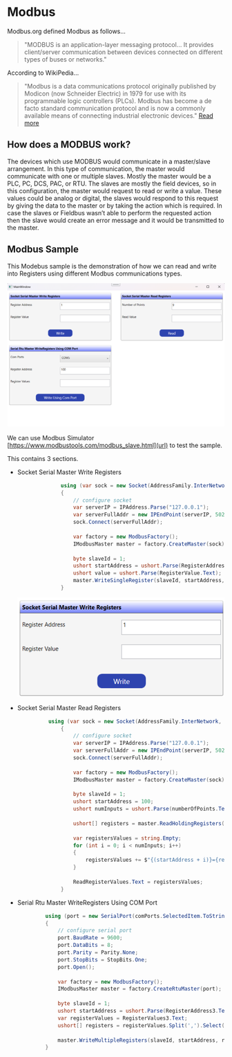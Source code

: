# Modbus
Modbus.org defined Modbus as follows...
> "MODBUS is an application-layer messaging protocol… It provides client/server communication between devices connected on different types of buses or networks."

According to WikiPedia...
> "Modbus is a data communications protocol originally published by Modicon (now Schneider Electric) in 1979 for use with its programmable logic controllers (PLCs). Modbus has become a de facto standard communication protocol and is now a commonly available means of connecting industrial electronic devices." [Read more](https://en.wikipedia.org/wiki/Modbus)

## How does a MODBUS work?
The devices which use MODBUS would communicate in a master/slave arrangement. In this type of communication, the master would communicate with one or multiple slaves. Mostly the master would be a PLC, PC, DCS, PAC, or RTU. The slaves are mostly the field devices, so in this configuration, the master would request to read or write a value. These values could be analog or digital, the slaves would respond to this request by giving the data to the master or by taking the action which is required. In case the slaves or Fieldbus wasn’t able to perform the requested action then the slave would create an error message and it would be transmitted to the master.

## Modbus Sample
This Modebus sample is the demonstration of how we can read and write into Registers using different Modbus communications types. 

![ModBus Sample Application UI](ModbusWPF/Docs/Images/ModbusSampleUI.png)

We can use Modbus Simulator [https://www.modbustools.com/modbus_slave.html](url) to test the sample.

This contains 3 sections. 

- Socket Serial Master Write Registers
  ```C#
                using (var sock = new Socket(AddressFamily.InterNetwork, SocketType.Stream, ProtocolType.Tcp))
                {
                    // configure socket
                    var serverIP = IPAddress.Parse("127.0.0.1");
                    var serverFullAddr = new IPEndPoint(serverIP, 502);
                    sock.Connect(serverFullAddr);

                    var factory = new ModbusFactory();
                    IModbusMaster master = factory.CreateMaster(sock);

                    byte slaveId = 1;
                    ushort startAddress = ushort.Parse(RegisterAddress.Text);
                    ushort value = ushort.Parse(RegisterValue.Text);
                    master.WriteSingleRegister(slaveId, startAddress, value);          
                }
  ```
 
  ![Screenshot](ModbusWPF/Docs/Images/SocketSerialMasterReadRegisters.png)
  
- Socket Serial Master Read Registers

  ```C#
            using (var sock = new Socket(AddressFamily.InterNetwork, SocketType.Stream, ProtocolType.Tcp))
                {
                    // configure socket
                    var serverIP = IPAddress.Parse("127.0.0.1");
                    var serverFullAddr = new IPEndPoint(serverIP, 502);
                    sock.Connect(serverFullAddr);

                    var factory = new ModbusFactory();
                    IModbusMaster master = factory.CreateMaster(sock);

                    byte slaveId = 1;
                    ushort startAddress = 100;
                    ushort numInputs = ushort.Parse(numberOfPoints.Text);

                    ushort[] registers = master.ReadHoldingRegisters(slaveId, startAddress, numInputs);

                    var registersValues = string.Empty;
                    for (int i = 0; i < numInputs; i++)
                    {
                        registersValues += $"{(startAddress + i)}={registers[i]},  ";
                    }

                    ReadRegisterValues.Text = registersValues;
                }
  ```

- Serial Rtu Master WriteRegisters Using COM Port

   ```C#
            using (port = new SerialPort(comPorts.SelectedItem.ToString()))
            {
                // configure serial port
                port.BaudRate = 9600;
                port.DataBits = 8;
                port.Parity = Parity.None;
                port.StopBits = StopBits.One;
                port.Open();

                var factory = new ModbusFactory();
                IModbusMaster master = factory.CreateRtuMaster(port);

                byte slaveId = 1;
                ushort startAddress = ushort.Parse(RegisterAddress3.Text);
                var registerValues = RegisterValues3.Text;
                ushort[] registers = registerValues.Split(',').Select(ushort.Parse).ToArray();  

                master.WriteMultipleRegisters(slaveId, startAddress, registers);
            }
  ```
  


